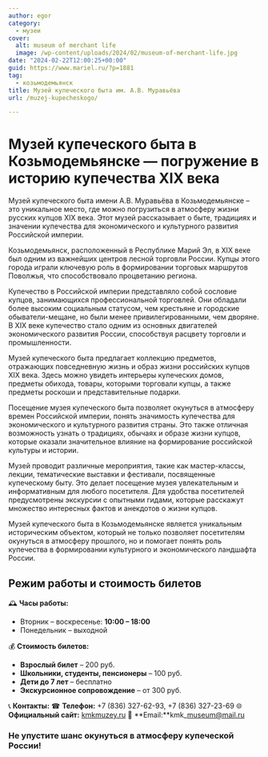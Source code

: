 ```yaml
---
author: egor
category:
  - музеи
cover:
  alt: museum of merchant life
  image: /wp-content/uploads/2024/02/museum-of-merchant-life.jpg
date: "2024-02-22T12:00:25+00:00"
guid: https://www.mariel.ru/?p=1881
tag:
  - козьмодемьянск
title: Музей купеческого быта им. А.В. Муравьёва
url: /muzej-kupecheskogo/

---
```

# **Музей купеческого быта в Козьмодемьянске — погружение в историю купечества XIX века**

Музей купеческого быта имени А.В. Муравьёва в Козьмодемьянске – это уникальное место, где можно погрузиться в атмосферу жизни русских купцов XIX века. Этот музей рассказывает о быте, традициях и значении купечества для экономического и культурного развития Российской империи.

Козьмодемьянск, расположенный в Республике Марий Эл, в XIX веке был одним из важнейших центров лесной торговли России. Купцы этого города играли ключевую роль в формировании торговых маршрутов Поволжья, что способствовало процветанию региона.

Купечество в Российской империи представляло собой сословие купцов, занимающихся профессиональной торговлей. Они обладали более высоким социальным статусом, чем крестьяне и городские обыватели-мещане, но были менее привилегированными, чем дворяне. В XIX веке купечество стало одним из основных двигателей экономического развития России, способствуя расцвету торговли и промышленности.

Музей купеческого быта предлагает коллекцию предметов, отражающих повседневную жизнь и образ жизни российских купцов XIX века. Здесь можно увидеть интерьеры купеческих домов, предметы обихода, товары, которыми торговали купцы, а также предметы роскоши и представительные подарки.

Посещение музея купеческого быта позволяет окунуться в атмосферу времен Российской империи, понять значимость купечества для экономического и культурного развития страны. Это также отличная возможность узнать о традициях, обычаях и образе жизни купцов, которые оказали значительное влияние на формирование российской культуры и истории.

Музей проводит различные мероприятия, такие как мастер-классы, лекции, тематические выставки и фестивали, посвященные купеческому быту. Это делает посещение музея увлекательным и информативным для любого посетителя. Для удобства посетителей предусмотрены экскурсии с опытными гидами, которые расскажут множество интересных фактов и анекдотов о жизни купцов.

Музей купеческого быта в Козьмодемьянске является уникальным историческим объектом, который не только позволяет посетителям окунуться в атмосферу прошлого, но и помогает понять роль купечества в формировании культурного и экономического ландшафта России.

## **Режим работы и стоимость билетов**

🕰 **Часы работы:**

- Вторник – воскресенье: **10:00 – 18:00**
- Понедельник – выходной

💰 **Стоимость билетов:**

- **Взрослый билет** – 200 руб.
- **Школьники, студенты, пенсионеры** – 100 руб.
- **Дети до 7 лет** – бесплатно
- **Экскурсионное сопровождение** – от 300 руб.

📞 **Контакты:**
☎ **Телефон:** +7 (836) 327-62-93, +7 (836) 327-23-69
🌐 **Официальный сайт:** [kmkmuzey.ru](http://kmkmuzey.ru)
📧 **Email:**kmk\_museum@mail.ru

### Не упустите шанс окунуться в атмосферу купеческой России!

